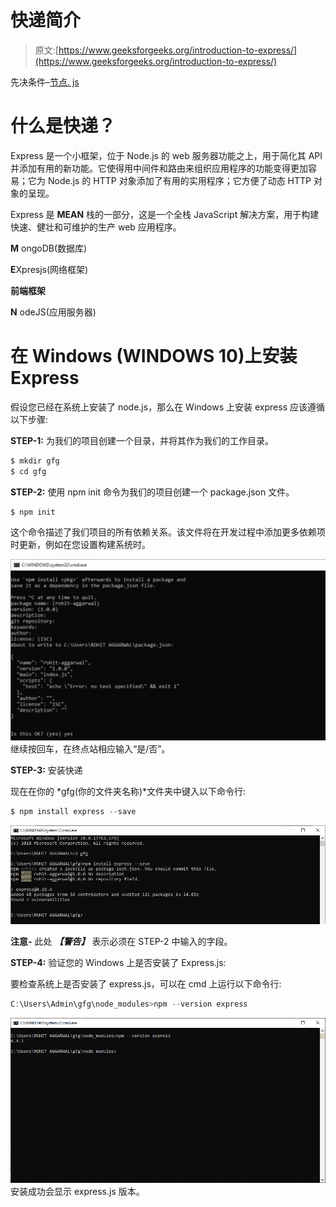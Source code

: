 # 快递简介

> 原文:[https://www.geeksforgeeks.org/introduction-to-express/](https://www.geeksforgeeks.org/introduction-to-express/)

先决条件–[节点. js](https://www.geeksforgeeks.org/installation-of-node-js-on-windows/)

# **什么是快递？**

Express 是一个小框架，位于 Node.js 的 web 服务器功能之上，用于简化其 API 并添加有用的新功能。它使得用中间件和路由来组织应用程序的功能变得更加容易；它为 Node.js 的 HTTP 对象添加了有用的实用程序；它方便了动态 HTTP 对象的呈现。

Express 是 **MEAN** 栈的一部分，这是一个全栈 JavaScript 解决方案，用于构建快速、健壮和可维护的生产 web 应用程序。

**M** ongoDB(数据库)

**E**Xpresjs(网络框架)

**前端框架**

**N** odeJS(应用服务器)

# **在 Windows (WINDOWS 10)上安装 Express**

假设您已经在系统上安装了 node.js，那么在 Windows 上安装 express 应该遵循以下步骤:

**STEP-1:** 为我们的项目创建一个目录，并将其作为我们的工作目录。

```js
$ mkdir gfg
$ cd gfg 

```

**STEP-2:** 使用 npm init 命令为我们的项目创建一个 package.json 文件。

```js
$ npm init

```

这个命令描述了我们项目的所有依赖关系。该文件将在开发过程中添加更多依赖项时更新，例如在您设置构建系统时。

![](img/70e9a24ad7131f0a21a2bfa84c01c235.png)继续按回车，在终点站相应输入“是/否”。

**STEP-3:** 安装快递

现在在你的 *gfg(你的文件夹名称)*文件夹中键入以下命令行:

```js
$ npm install express --save

```

![](img/f53cc840d0389805049dc0d988b363b7.png)

**注意-** 此处 ***【警告】*** 表示必须在 STEP-2 中输入的字段。

**STEP-4:** 验证您的 Windows 上是否安装了 Express.js:

要检查系统上是否安装了 express.js，可以在 cmd 上运行以下命令行:

```js
C:\Users\Admin\gfg\node_modules>npm --version express

```

![](img/04110191858e7fdc0193e53985f407da.png)
安装成功会显示 express.js 版本。
